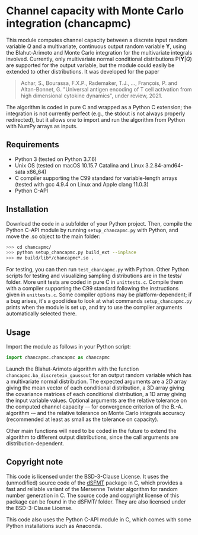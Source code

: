 # Channel capacity with Monte Carlo integration (chancapmc)
This module computes channel capacity between a discrete input random variable *Q* and a multivariate, continuous output random variable **Y**, using the Blahut-Arimoto and Monte Carlo integration for the multivariate integrals involved. Currently, only multivariate normal conditional distributions P(**Y**|*Q*) are supported for the output variable, but the module could easily be extended to other distributions. It was developed for the paper
> Achar, S., Bourassa, F.X.P., Rademaker, T.J., ..., François, P. and Altan-Bonnet, G. "Universal antigen encoding of T cell activation from high dimensional cytokine dynamics", under review, 2021.

The algorithm is coded in pure C and wrapped as a Python C extension; the integration is not currently perfect (e.g., the stdout is not always properly redirected), but it allows one to import and run the algorithm from Python with NumPy arrays as inputs.

## Requirements
- Python 3 (tested on Python 3.7.6)
- Unix OS (tested on macOS 10.15.7 Catalina and Linux 3.2.84-amd64-sata x86_64)
- C compiler supporting the C99 standard for variable-length arrays (tested with gcc 4.9.4 on Linux and Apple clang 11.0.3)
- Python C-API

## Installation
Download the code in a subfolder of your Python project. Then, compile the Python C-API module by running `setup_chancapmc.py` with Python, and move the .so object to the main folder:
```bash
>>> cd chancapmc/
>>> python setup_chancapmc.py build_ext --inplace
>>> mv build/lib*/chancapmc*.so .
```

For testing, you can then run `test_chancapmc.py` with Python. Other Python scripts for testing and visualizing sampling distributions are in the tests/ folder. More unit tests are coded in pure C in `unittests.c`. Compile them with a compiler supporting the C99 standard following the instructions given in `unittests.c`. Some compiler options may be platform-dependent; if a bug arises, it's a good idea to look at what commands `setup_chancapmc.py` prints when the module is set up, and try to use the compiler arguments automatically selected there.

## Usage
Import the module as follows in your Python script:

```python
import chancapmc.chancapmc as chancapmc
```

Launch the Blahut-Arimoto algorithm with the function `chancapmc.ba_discretein_gaussout` for an output random variable which has a multivariate normal distribution. The expected arguments are a 2D array giving the mean vector of each conditional distribution, a 3D array giving the covariance matrices of each conditional distribution, a 1D array giving the input variable values. Optional arguments are the relative tolerance on the computed channel capacity -– for convergence criterion of the B.-A. algorithm -– and the relative tolerance on Monte Carlo integrals accuracy (recommended at least as small as the tolerance on capacity).

Other main functions will need to be coded in the future to extend the algorithm to  different output distributions, since the call arguments are distribution-dependent.

## Copyright note
This code is licensed under the BSD-3-Clause License. It uses the (unmodified) source code of the [dSFMT](http://www.math.sci.hiroshima-u.ac.jp/m-mat/MT/SFMT/ "SFMT project homepage") package in C, which provides a fast and reliable variant of the  Mersenne Twister algorithm for random number generation in C. The source code and copyright license of this package can be found in the dSFMT/ folder. They are also licensed under the BSD-3-Clause License.

This code also uses the Python C-API module in C, which comes with some Python installations such as Anaconda.
